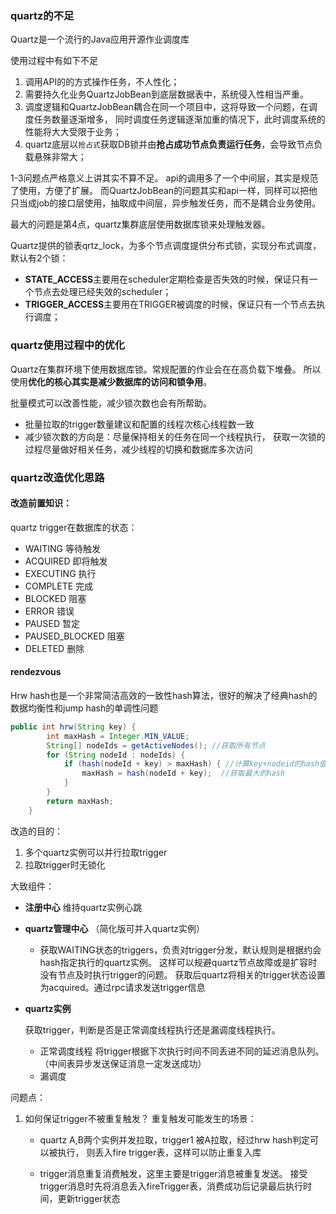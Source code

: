 ### quartz的不足
Quartz是一个流行的Java应用开源作业调度库

使用过程中有如下不足
1. 调用API的的方式操作任务，不人性化；
2. 需要持久化业务QuartzJobBean到底层数据表中，系统侵入性相当严重。
3. 调度逻辑和QuartzJobBean耦合在同一个项目中，这将导致一个问题，在调度任务数量逐渐增多，
   同时调度任务逻辑逐渐加重的情况下，此时调度系统的性能将大大受限于业务；
4. quartz底层以`抢占式`获取DB锁并由**抢占成功节点负责运行任务**，会导致节点负载悬殊非常大；

1-3问题点严格意义上讲其实不算不足。
api的调用多了一个中间层，其实是规范了使用，方便了扩展。
而QuartzJobBean的问题其实和api一样，同样可以把他只当成job的接口层使用，抽取成中间层，异步触发任务，而不是耦合业务使用。

最大的问题是第4点，quartz集群底层使用数据库锁来处理触发器。

Quartz提供的锁表qrtz_lock，为多个节点调度提供分布式锁，实现分布式调度，默认有2个锁：
- **STATE_ACCESS**主要用在scheduler定期检查是否失效的时候，保证只有一个节点去处理已经失效的scheduler；
- **TRIGGER_ACCESS**主要用在TRIGGER被调度的时候，保证只有一个节点去执行调度；

### quartz使用过程中的优化
Quartz在集群环境下使用数据库锁。常规配置的作业会在在高负载下堆叠。
所以使用**优化的核心其实是减少数据库的访问和锁争用**。

批量模式可以改善性能，减少锁次数也会有所帮助。
- 批量拉取的trigger数量建议和配置的线程次核心线程数一致
- 减少锁次数的方向是：尽量保持相关的任务在同一个线程执行，
  获取一次锁的过程尽量做好相关任务，减少线程的切换和数据库多次访问


### quartz改造优化思路
#### 改造前置知识：
quartz trigger在数据库的状态：
- WAITING 等待触发
- ACQUIRED 即将触发
- EXECUTING 执行
- COMPLETE 完成
- BLOCKED 阻塞
- ERROR 错误
- PAUSED 暂定
- PAUSED_BLOCKED 阻塞
- DELETED 删除

#### rendezvous
Hrw hash也是一个非常简洁高效的一致性hash算法，很好的解决了经典hash的数据均衡性和jump hash的单调性问题
```java
public int hrw(String key) {
        int maxHash = Integer.MIN_VALUE;
        String[] nodeIds = getActiveNodes(); //获取所有节点
        for (String nodeId : nodeIds) {
            if (hash(nodeId + key) > maxHash) { //计算key+nodeid的hash值
                maxHash = hash(nodeId + key);  //获取最大的hash
            }
        }
        return maxHash;
    }
```

改造的目的：
1. 多个quartz实例可以并行拉取trigger
2. 拉取trigger时无锁化

大致组件：
- **注册中心** 维持quartz实例心跳
- **quartz管理中心** （简化版可并入quartz实例）
  - 获取WAITING状态的triggers，负责对trigger分发，默认规则是根据约会hash指定执行的quartz实例。
    这样可以规避quartz节点故障或是扩容时没有节点及时执行trigger的问题。
    获取后quartz将相关的trigger状态设置为acquired。通过rpc请求发送trigger信息
- **quartz实例**
  
    获取trigger，判断是否是正常调度线程执行还是漏调度线程执行。
    - 正常调度线程 将trigger根据下次执行时间不同丢进不同的延迟消息队列。（中间表异步发送保证消息一定发送成功）
    - 漏调度
    
问题点：
1. 如何保证trigger不被重复触发？
   重复触发可能发生的场景：
   - quartz A,B两个实例并发拉取，trigger1 被A拉取，经过hrw hash判定可以被执行，
    则丢入fire trigger表，这样可以防止重复入库
     
   - trigger消息重复消费触发，这里主要是trigger消息被重复发送。
    接受trigger消息时先将消息丢入fireTrigger表，消费成功后记录最后执行时间，更新trigger状态
  
    


